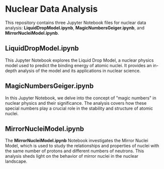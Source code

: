 # Nuclear Data Analysis

This repository contains three Jupyter Notebook files for nuclear data analysis: **LiquidDropModel.ipynb**, **MagicNumbersGeiger.ipynb**, and **MirrorNucleiModel.ipynb**.

## LiquidDropModel.ipynb

This Jupyter Notebook explores the Liquid Drop Model, a nuclear physics model used to predict the binding energy of atomic nuclei. It provides an in-depth analysis of the model and its applications in nuclear science.

## MagicNumbersGeiger.ipynb

In this Jupyter Notebook, we delve into the concept of "magic numbers" in nuclear physics and their significance. The analysis covers how these special numbers play a crucial role in the stability and structure of atomic nuclei.

## MirrorNucleiModel.ipynb

The **MirrorNucleiModel.ipynb** Notebook investigates the Mirror Nuclei Model, which is used to study the relationships and properties of nuclei with the same number of protons and different numbers of neutrons. This analysis sheds light on the behavior of mirror nuclei in the nuclear landscape.
